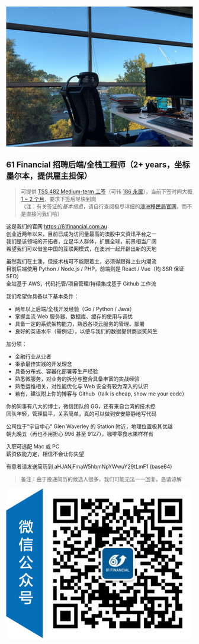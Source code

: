 ![工作环境](./environment.png)

## 61 Financial 招聘后端/全栈工程师（2+ years，坐标墨尔本，提供雇主担保）

> 可提供 [TSS 482 Medium-term 工签](https://immi.homeaffairs.gov.au/visas/getting-a-visa/visa-listing/temporary-skill-shortage-482/medium-term-stream)（可转 [186 永居](https://immi.homeaffairs.gov.au/visas/getting-a-visa/visa-listing/employer-nomination-scheme-186/temporary-residence-transition-stream)），当前下签时间大概 [1 ~ 2 个月](https://immi.homeaffairs.gov.au/visas/getting-a-visa/visa-processing-times/global-visa-processing-times)，要求下签后尽快到岗  
> （注：有关签证的*基本信息*，请自行查阅极尽详细的[澳洲移民局官网](https://immi.homeaffairs.gov.au)，而不是直接问我们哈）

这是我们的官网 https://61financial.com.au  
创业近两年以来，目前已成为访问量最高的澳股中文资讯平台之一  
我们是该领域的开拓者，立足华人群体，扩展全球，前景相当广阔  
希望我们可以借鉴中国的互联网模式，在澳洲一起开辟出新的天地

虽然我们在土澳，但技术栈可不能跟着土，必须得跟得上业内潮流  
目前后端使用 Python / Node.js / PHP，前端则是 React / Vue（均 SSR 保证 SEO）  
全站基于 AWS，代码托管/项目管理/持续集成基于 Github 工作流

我们希望你具备以下基本条件：
* 两年以上后端/全栈开发经验（Go / Python / Java）
* 掌握主流 Web 服务器、数据库、缓存的使用与调优
* 具备一定的系统架构能力，熟悉各项云服务的管理、部署
* 良好的英语水平（需例证），以便与我们的数据提供商谈笑风生

加分项：
* 金融行业从业者
* 秉承最佳实践的开发理念
* 具备分布式、容器化部署等生产经验
* 熟悉微服务，对业务的拆分与整合具备丰富的实战经验
* 熟悉运维相关，对性能优化与 Web 安全有较为深入的认识
* 若有，建议附上你的博客与 Github（talk is cheap, show me your code）

你的同事有八大的博士，微信团队的 GG，还有来自台湾的技术控  
团队年轻，管理扁平，关系简单，真的可以做到安安静静地写代码

公司位于“宇宙中心” Glen Waverley 的 Station 附近，地理位置极其优越  
朝九晚五（再也不用担心 996 甚至 9127），咖啡零食水果样样有

入职可选配 Mac 或 PC  
薪资依能力定，相信不会让你失望

有意者请发送简历到 aHJANjFmaW5hbmNpYWwuY29tLmF1 (base64)

> 备注：由于投递简历的候选人很多，我们可能无法一一回复，恳请谅解

![微信公众号二维码](./qrcode.png)
